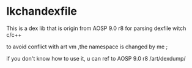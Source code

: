 # lkchandexfile
This is a dex lib that is origin from AOSP 9.0 r8 for parsing dexfile  witch c/c++

to avoid conflict with art vm ,the namespace is changed by me ;

if you don't know how to use it,  u can  ref to AOSP 9.0 r8 /art/dexdump/
